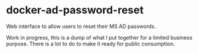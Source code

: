 # docker-ad-password-reset
Web interface to allow users to reset their MS AD passwords.

Work in progress, this is a dump of what I put together for a limited business purpose. There is a lot to do to make it ready for public consumption.
